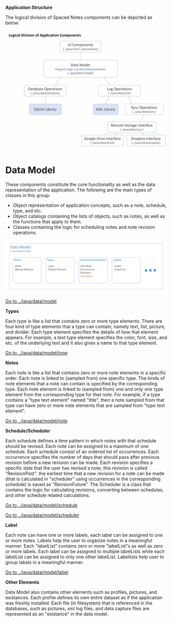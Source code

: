 **Application Structure**
<p>The logical division of Spaced Notes components can be depicted as below:</p>

![Main components of Spaced Notes](images/3fa35d672a644b6fb91d716765ec36c3.jpeg)

# Data Model


These components constitute the core functionality as well as the data representation of the application. The following are the main types of classes in this group:

- Object representation of application concepts, such as a note, schedule, type, and etc.
- Object catalogs containing the lists of objects, such as notes, as well as the functions that apply to them.
- Classes containing the logic for scheduling notes and note revision operations.


![Data Model](images/data_model.jpg)
        

[Go to ../java/data/model](../app/src/main/java/data/model)

**Types**

Each type is like a list that contains zero or more type elements. There are four kind of type elements that a type can contain; namely text, list, picture, and divider. Each type element specifies the details of how that element appears. For example, a text type element specifies the color, font, size, and etc. of the underlying text and it also gives a name to that type element.

[Go to ../java/data/model/type](../app/src/main/java/data/model/type)

**Notes**

Each note is like a list that contains zero or more note elements in a specific order. Each note is linked to (sampled from) one specific type. The kinds of note elements that a note can contain is specified by the corresponding type. Each note element is linked to (sampled from) one and only one type element from the corresponding type for that note. For example, if a type contains a "type text element" named "title", then a note sampled from that type can have zero or more note elements that are sampled from "type text element".

[Go to ../java/data/model/note](../app/src/main/java/data/model/note)

**Schedule/Scheduler**

Each schedule defines a time pattern in which notes with that schedule should be revised. Each note can be assigned to a maximum of one schedule. Each schedule consist of an ordered list of occurrences. Each occurrence specifies the number of days that should pass after previous revision before a new revision can be made. Each revision specifies a specific date that the user has revised a note, this revision is called "RevisionPast". the earliest time that a new revision for a note can be made (that is calculated in "scheduler" using occurrences in the corresponding schedule) is saved as "RevisionFuture".
The Scheduler is a class that contains the logic for calculating revisions, converting between schedules, and other schedule related calculations.

[Go to ../java/data/model/schedule](../app/src/main/java/data/model/schedule)

[Go to ../java/data/model/scheduler](../app/src/main/java/data/model/scheduler)

**Label**

Each note can have one or more labels, each label can be assigned to one or more notes. Labels help the user to organize notes in a meaningful manner. Each "labelList" contains zero or more "labelList"s as well as zero or more labels. Each label can be assigned to multiple labelLists while each labelList can be assigned to only one other labelList. Labellists help user to group labels in a meaningful manner.

[Go to ../java/data/model/label](../app/src/main/java/data/model/label)

**Other Elements**

Data Model also contains other elements such as profiles, pictures, and existances. Each profile defines its own entire dataset as if the application was freshly installed. Each file (in filesystem) that is referenced in the databases, such as pictures, xml log files, and data capture files are represented as an "existance" in the data model.
